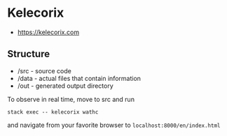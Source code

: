 # Kelecorix

- https://kelecorix.com 

## Structure

- /src  - source code
- /data - actual files that contain information
- /out  - generated output directory

To observe in real time, move to src and run

```
stack exec -- kelecorix wathc
```

and navigate from your favorite browser to `localhost:8000/en/index.html`

